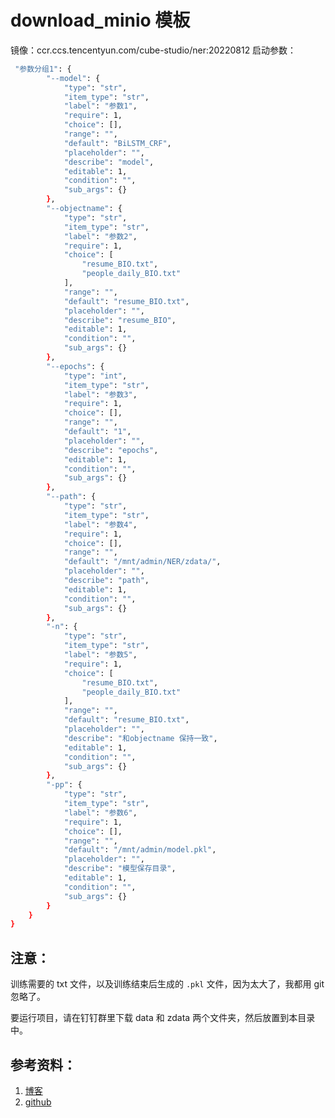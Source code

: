 # download_minio 模板
镜像：ccr.ccs.tencentyun.com/cube-studio/ner:20220812
启动参数：
```bash
 "参数分组1": {
        "--model": {
            "type": "str",
            "item_type": "str",
            "label": "参数1",
            "require": 1,
            "choice": [],
            "range": "",
            "default": "BiLSTM_CRF",
            "placeholder": "",
            "describe": "model",
            "editable": 1,
            "condition": "",
            "sub_args": {}
        },
        "--objectname": {
            "type": "str",
            "item_type": "str",
            "label": "参数2",
            "require": 1,
            "choice": [
                "resume_BIO.txt",
                "people_daily_BIO.txt"
            ],
            "range": "",
            "default": "resume_BIO.txt",
            "placeholder": "",
            "describe": "resume_BIO",
            "editable": 1,
            "condition": "",
            "sub_args": {}
        },
        "--epochs": {
            "type": "int",
            "item_type": "str",
            "label": "参数3",
            "require": 1,
            "choice": [],
            "range": "",
            "default": "1",
            "placeholder": "",
            "describe": "epochs",
            "editable": 1,
            "condition": "",
            "sub_args": {}
        },
        "--path": {
            "type": "str",
            "item_type": "str",
            "label": "参数4",
            "require": 1,
            "choice": [],
            "range": "",
            "default": "/mnt/admin/NER/zdata/",
            "placeholder": "",
            "describe": "path",
            "editable": 1,
            "condition": "",
            "sub_args": {}
        },
        "-n": {
            "type": "str",
            "item_type": "str",
            "label": "参数5",
            "require": 1,
            "choice": [
                "resume_BIO.txt",
                "people_daily_BIO.txt"
            ],
            "range": "",
            "default": "resume_BIO.txt",
            "placeholder": "",
            "describe": "和objectname 保持一致",
            "editable": 1,
            "condition": "",
            "sub_args": {}
        },
        "-pp": {
            "type": "str",
            "item_type": "str",
            "label": "参数6",
            "require": 1,
            "choice": [],
            "range": "",
            "default": "/mnt/admin/model.pkl",
            "placeholder": "",
            "describe": "模型保存目录",
            "editable": 1,
            "condition": "",
            "sub_args": {}
        }
    }
}
```

## 注意：

训练需要的 txt 文件，以及训练结束后生成的 `.pkl` 文件，因为太大了，我都用 git 忽略了。

要运行项目，请在钉钉群里下载 data 和 zdata 两个文件夹，然后放置到本目录中。

## 参考资料：

1. [博客](https://blog.csdn.net/zp563987805/article/details/104562798/?utm_medium=distribute.pc_relevant.none-task-blog-2~default~baidujs_baidulandingword~default-0--blog-119957026.pc_relevant_paycolumn_v3&spm=1001.2101.3001.4242.1&utm_relevant_index=3)
2. [github](https://github.com/BeHappyForMe/chinese-sequence-ner)